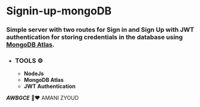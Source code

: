 # Signin-up-mongoDB

### Simple server with two routes for Sign in and Sign Up with JWT authentication for storing credentials in the database using [**MongoDB Atlas**](https://www.mongodb.com/atlas/database).

* ### **TOOLS ⚙️**
   * **NodeJs**
   * **MongoDB Atlas**
   * **JWT Authentication**



***AWBGCE*** 🌼❤️ AMANI ZYOUD
